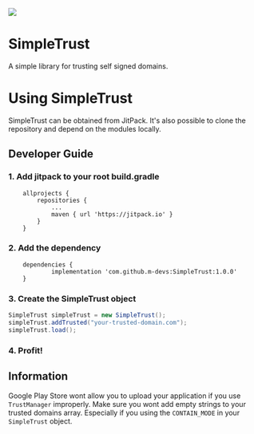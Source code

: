 [![](https://jitpack.io/v/m-devs/SimpleTrust.svg)](https://jitpack.io/#m-devs/SimpleTrust)

# SimpleTrust
A simple library for trusting self signed domains.

# Using SimpleTrust
SimpleTrust can be obtained from JitPack. It's also possible to clone the repository and depend on the modules locally.

## Developer Guide

### 1. Add jitpack to your root build.gradle
```Gradle
	allprojects {
		repositories {
			...
			maven { url 'https://jitpack.io' }
		}
	}
```

### 2. Add the dependency
```Gradle
	dependencies {
	        implementation 'com.github.m-devs:SimpleTrust:1.0.0'
	}
```

### 3. Create the SimpleTrust object
```Java
SimpleTrust simpleTrust = new SimpleTrust();
simpleTrust.addTrusted("your-trusted-domain.com");
simpleTrust.load();
```

### 4. Profit!

## Information
Google Play Store wont allow you to upload your application if you use `TrustManager` improperly. Make sure you wont add empty strings to your trusted domains array. Especially if you using the `CONTAIN_MODE` in your `SimpleTrust` object.
